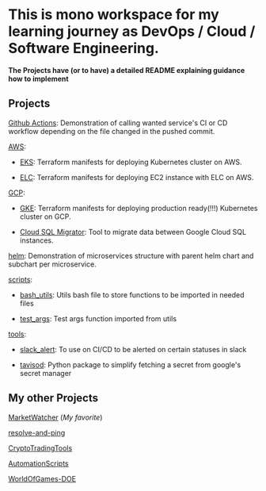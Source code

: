 # This is mono workspace for my learning journey as DevOps / Cloud / Software Engineering.

**The Projects have (or to have) a detailed README explaining guidance how to implement**

## Projects

[Github Actions](./.github/workflows/): Demonstration of calling wanted service's CI or CD workflow depending on the file changed in the pushed commit.

[AWS](./aws/):

* [EKS](./aws/eks/): Terraform manifests for deploying Kubernetes cluster on AWS.

* [ELC](./aws/rds/): Terraform manifests for deploying EC2 instance with ELC on AWS.

[GCP](./gcp/):

* [GKE](./gcp/gke/): Terraform manifests for deploying production ready(!!!) Kubernetes cluster on GCP.

* [Cloud SQL Migrator](./gcp/psql_migrator/): Tool to migrate data between Google Cloud SQL instances.

[helm](./helm/): Demonstration of microservices structure with parent helm chart and subchart per microservice.

[scripts](./scripts/):

* [bash_utils](./scripts/bash_utils.sh): Utils bash file to store functions to be imported in needed files

* [test_args](./scripts/test_args.sh): Test args function imported from utils

[tools](./tools/):

* [slack_alert](./tools/slack_alert/): To use on CI/CD to be alerted on certain statuses in slack

* [tavisod](./tools/tavisod/): Python package to simplify fetching a secret from google's secret manager

## My other Projects

[MarketWatcher](https://github.com/justmike1/MarketWatcher) (*My favorite*)

[resolve-and-ping](https://github.com/justmike1/resolve-and-ping)

[CryptoTradingTools](https://github.com/justmike1/CryptoTradingTools)

[AutomationScripts](https://github.com/justmike1/AutomationScripts)

[WorldOfGames-DOE](https://github.com/justmike1/WorldOfGames-DOE)
